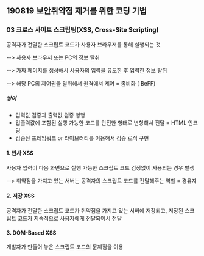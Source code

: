 ## 190819 보안취약점 제거를 위한 코딩 기법

### 03 크로스 사이트 스크립팅(XSS, Cross-Site Scripting)

공격자가 전달한 스크립트 코드가 사용자 브라우저를 통해 실행되는 것

--> 사용자 브라우저 또는 PC의 정보 탈취 

--> 가짜 페이지를 생성해서 사용자의 입력을 유도한 후 입력한 정보 탈취

--> 해당 PC의 제어권을 탈취해서 원격에서 제어 = 좀비화 ( BeFF)



##### 방어

- 입력값 검증과 출력값 검증 병행
- 입출력값에 포함된 실행 가능한 코드를 안전한 형태로 변형해서 전달 = HTML 인코딩
- 검증된 프레임워크 or  라이브러리를 이용해서 검증 로직 구현



#### 1. 반사 XSS

사용자 입력이 다음 화면으로 실행 가능한 스크립트 코드 검정없이 사용되는 경우 발생

--> 취약점을 가지고 있는 서버는 공격자의 스크립트 코드를 전달해주는 역할 = 경유지



#### 2. 저장 XSS

공격자가 전달한 스크립트 코드가 취약점을 가지고  있는 서버에 저장되고, 저장된 스크립트 코드가 지속적으로 사용자에게 전달되어서 전달



#### 3. DOM-Based XSS

개발자가 만들어 놓은 스크립트 코드의 문제점을 이용